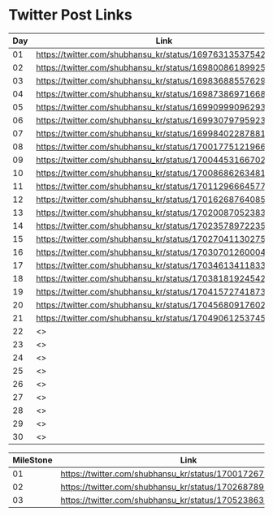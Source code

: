 # Twitter Post Links

| Day      | Link                                                          |
| -------- | --------------------------------------------------------------|
| 01       | <https://twitter.com/shubhansu_kr/status/1697631353754296679> |
| 02       | <https://twitter.com/shubhansu_kr/status/1698008618992533595> |
| 03       | <https://twitter.com/shubhansu_kr/status/1698368855762952460> |
| 04       | <https://twitter.com/shubhansu_kr/status/1698738697166893553> |
| 05       | <https://twitter.com/shubhansu_kr/status/1699099909629374851> |
| 06       | <https://twitter.com/shubhansu_kr/status/1699307979592335829> |
| 07       | <https://twitter.com/shubhansu_kr/status/1699840228788183164> |
| 08       | <https://twitter.com/shubhansu_kr/status/1700177512196645273> |
| 09       | <https://twitter.com/shubhansu_kr/status/1700445316670259251> |
| 10       | <https://twitter.com/shubhansu_kr/status/1700868626348155355> |
| 11       | <https://twitter.com/shubhansu_kr/status/1701129666457747510> |
| 12       | <https://twitter.com/shubhansu_kr/status/1701626876408561982> |
| 13       | <https://twitter.com/shubhansu_kr/status/1702008705238319316> |
| 14       | <https://twitter.com/shubhansu_kr/status/1702357897223507988> |
| 15       | <https://twitter.com/shubhansu_kr/status/1702704113027535036> |
| 16       | <https://twitter.com/shubhansu_kr/status/1703070126000447919> |
| 17       | <https://twitter.com/shubhansu_kr/status/1703461341183303929> |
| 18       | <https://twitter.com/shubhansu_kr/status/1703818192454295634> |
| 19       | <https://twitter.com/shubhansu_kr/status/1704157274187366615> |
| 20       | <https://twitter.com/shubhansu_kr/status/1704568091760288232> |
| 21       | <https://twitter.com/shubhansu_kr/status/1704906125374570620> |
| 22       | <> |
| 23       | <> |
| 24       | <> |
| 25       | <> |
| 26       | <> |
| 27       | <> |
| 28       | <> |
| 29       | <> |
| 30       | <> |

| MileStone | Link                                                          |
| --------- | ------------------------------------------------------------- |
| 01        | <https://twitter.com/shubhansu_kr/status/1700172676654903311> |
| 02        | <https://twitter.com/shubhansu_kr/status/1702687897542152240> |
| 03        | <https://twitter.com/shubhansu_kr/status/1705238636877234322> |

